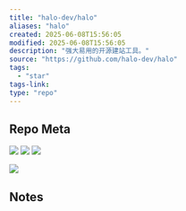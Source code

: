 ```yaml
---
title: "halo-dev/halo"
aliases: "halo"
created: 2025-06-08T15:56:05
modified: 2025-06-08T15:56:05
description: "强大易用的开源建站工具。"
source: "https://github.com/halo-dev/halo"
tags:
  - "star"
tags-link:
type: "repo"
---
```

## Repo Meta

![](https://img.shields.io/github/stars/halo-dev/halo?style=for-the-badge&label=stars) ![](https://img.shields.io/github/repo-size/halo-dev/halo?style=for-the-badge&label=size) ![](https://img.shields.io/github/created-at/halo-dev/halo?style=for-the-badge&label=since)

[![](https://github-readme-stats.vercel.app/api/pin/?username=halo-dev&repo=halo&bg_color=00000000)](https://github.com/halo-dev/halo)

## Notes

